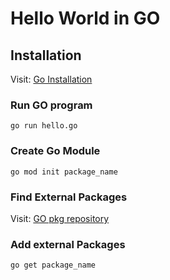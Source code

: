 # Hello World in GO

## Installation

Visit: [Go Installation](https://go.dev/doc/install)

### Run GO program

``` go run hello.go ```

### Create Go Module

```go mod init package_name```

### Find External Packages

Visit: [GO pkg repository](https://pkg.go.dev)

### Add external Packages

```go get package_name```
